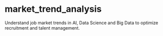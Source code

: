 # market_trend_analysis
Understand job market trends in AI, Data Science and Big Data to optimize recruitment and talent management.
